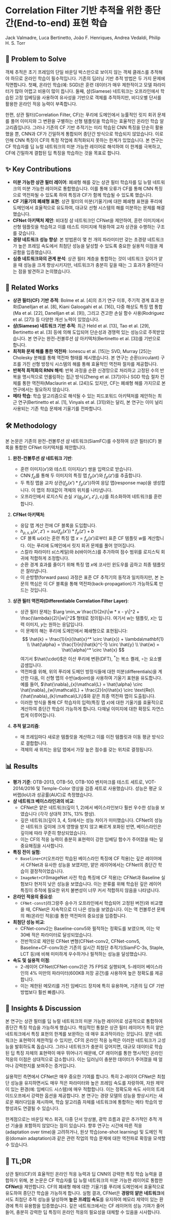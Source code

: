 # Correlation Filter 기반 추적을 위한 종단간(End-to-end) 표현 학습

Jack Valmadre, Luca Bertinetto, João F. Henriques, Andrea Vedaldi, Philip H. S. Torr

## 🧩 Problem to Solve

객체 추적은 초기 프레임의 단일 바운딩 박스만으로 보이지 않는 객체 클래스를 추적해야 하므로 온라인 학습이 필수적입니다. 기존의 딥러닝 기반 추적 방법은 두 가지 문제에 직면합니다. 첫째, 온라인 학습(예: SGD)은 훈련 데이터가 매우 제한적이고 모델 파라미터가 많아 어렵고 비용이 많이 듭니다. 둘째, 샴(Siamese) 네트워크는 오프라인에서 학습된 고정 임베딩을 사용하여 유사성을 기반으로 객체를 추적하지만, 비디오별 단서를 활용한 온라인 적응 능력이 부족합니다.

한편, 상관 필터(Correlation Filter, CF)는 푸리에 도메인에서 능률적인 릿지 회귀 문제를 풀어 이미지와 그 변환을 구별하는 선형 템플릿을 학습하는 효율적인 온라인 학습 알고리즘입니다. 그러나 기존의 CF 기반 추적기는 미리 학습된 CNN 특징을 단순히 활용했을 뿐, CNN과 CF가 긴밀하게 통합되어 종단간 방식으로 학습되지 않았습니다. 이로 인해 CNN 특징이 CF의 특정 작업에 최적화되지 못하는 한계가 있었습니다. 본 연구는 CF 학습자를 딥 뉴럴 네트워크의 미분 가능한 레이어로 해석하여 이 한계를 극복하고, CF에 긴밀하게 결합된 딥 특징을 학습하는 것을 목표로 합니다.

## ✨ Key Contributions

- **미분 가능한 상관 필터 레이어**: 폐쇄형 해를 갖는 상관 필터 학습자를 딥 뉴럴 네트워크의 미분 가능한 레이어로 통합했습니다. 이를 통해 오류가 CF를 통해 CNN 특징으로 역전파될 수 있도록 하여 특징과 CF가 함께 학습될 수 있도록 했습니다.
- **CF 기울기의 폐쇄형 표현**: 상관 필터의 미분(기울기)에 대한 폐쇄형 표현을 푸리에 도메인에서 효율적으로 유도하여, 대규모 선형 시스템의 해를 미분하는 문제를 해결했습니다.
- **CFNet 아키텍처 제안**: 비대칭 샴 네트워크인 CFNet을 제안하여, 훈련 이미지에서 선형 템플릿을 학습하고 이를 테스트 이미지에 적용하여 교차 상관을 수행하는 구조를 갖습니다.
- **경량 네트워크 성능 향상**: 본 방법론이 몇 천 개의 파라미터만 갖는 초경량 네트워크가 높은 프레임 속도에서 최첨단 성능을 달성할 수 있도록 중요한 실용적 이점을 제공함을 입증했습니다.
- **심층 네트워크와의 관계 분석**: 상관 필터 계층을 통합하는 것이 네트워크 깊이가 얕을 때 성능을 크게 향상시키지만, 네트워크가 충분히 깊을 때는 그 효과가 줄어든다는 점을 발견하고 논의했습니다.

## 📎 Related Works

- **상관 필터(CF) 기반 추적**: Bolme et al. [4]의 초기 연구 이후, 주기적 경계 효과 완화(Danelljan et al. [8], Kiani Galoogahi et al. [16]), 다중 해상도 특징 맵 통합(Ma et al. [22], Danelljan et al. [9]), 그리고 견고한 손실 함수 사용(Rodriguez et al. [27]) 등 다양한 개선 노력이 있었습니다.
- **샴(Siamese) 네트워크 기반 추적**: 최근 Held et al. [13], Tao et al. [29], Bertinetto et al. [3] 등에 의해 도입되어 단순성과 경쟁력 있는 성능으로 주목받았습니다. 본 연구는 완전-컨볼루션 샴 아키텍처(Bertinetto et al. [3])를 기반으로 합니다.
- **최적화 문제 해를 통한 역전파**: Ionescu et al. [15]는 SVD, Murray [25]는 Cholesky 분해를 통해 역전파 형태를 제시했습니다. 본 연구는 순환(circulant) 구조를 가진 선형 방정식 시스템의 해를 통해 효율적인 역전파 절차를 제공합니다.
- **반복적 최적화의 RNN 해석**: 반복 과정을 순환 신경망으로 처리하고 고정된 수의 반복을 명시적으로 언롤링하는 접근 방식(Zheng et al. [37])이나 SGD 학습 절차 전체를 통한 역전파(Maclaurin et al. [24])도 있지만, CF는 폐쇄형 해를 가지므로 본 연구에서는 필요하지 않습니다.
- **메타 학습**: 학습 알고리즘으로 해석될 수 있는 피드포워드 아키텍처를 제안하는 최근 연구(Bertinetto et al. [1], Vinyals et al. [31])와는 달리, 본 연구는 이미 널리 사용되는 기존 학습 문제에 기울기를 전파합니다.

## 🛠️ Methodology

본 논문은 기존의 완전-컨볼루션 샴 네트워크(SiamFC)를 수정하여 상관 필터(CF) 블록을 통합한 CFNet 아키텍처를 제안합니다.

1. **완전-컨볼루션 샴 네트워크 기반**:

   - 훈련 이미지($x'$)와 테스트 이미지($z'$) 쌍을 입력으로 받습니다.
   - CNN $f_{\rho}$를 통해 두 이미지의 특징 맵 $f_{\rho}(x')$와 $f_{\rho}(z')$를 추출합니다.
   - 두 특징 맵을 교차 상관($f_{\rho}(x') * f_{\rho}(z')$)하여 응답 맵(response map)을 생성합니다. 이 맵의 최대값이 객체의 위치를 나타냅니다.
   - 오프라인에서 로지스틱 손실 $\mathcal{L}(g_{\rho}(x'_i, z'_i), c_i)$를 최소화하여 네트워크를 훈련합니다.

2. **CFNet 아키텍처**:

   - 응답 맵 계산 전에 CF 블록을 도입합니다.
   - $h_{\rho,s,b}(x',z') = s\omega(f_{\rho}(x')) * f_{\rho}(z') + b$
   - CF 블록 $\omega(x)$는 훈련 특징 맵 $x=f_{\rho}(x')$로부터 표준 CF 템플릿 $w$를 계산합니다. 이는 푸리에 도메인에서 릿지 회귀 문제를 풀어 얻어집니다.
   - 스칼라 파라미터 $s$(스케일)와 $b$(바이어스)를 추가하여 점수 범위를 로지스틱 회귀에 적합하게 조정합니다.
   - 순환 경계 효과를 줄이기 위해 특징 맵 $x$에 코사인 윈도우를 곱하고 최종 템플릿은 잘라냅니다.
   - 이 순방향(forward pass) 과정은 표준 CF 추적기의 동작과 일치하지만, 본 논문의 핵심은 이 CF 블록을 통해 역전파(back-propagation)가 가능하도록 만드는 것입니다.

3. **상관 필터 역전파(Differentiable Correlation Filter Layer)**:

   - 상관 필터 문제는 $\arg \min_w \frac{1}{2n}\|w * x - y\|^2 + \frac{\lambda}{2}\|w\|^2$ 형태로 정의됩니다. 여기서 $w$는 템플릿, $x$는 입력 이미지, $y$는 원하는 응답입니다.
   - 이 문제의 해는 푸리에 도메인에서 폐쇄형으로 표현됩니다:
     $$
     \hat{k} = \frac{1}{n}(\hat{x}^* \circ \hat{x}) + \lambda\mathbf{1} \\
     \hat{\alpha} = \frac{1}{n}\hat{k}^{-1} \circ \hat{y} \\
     \hat{w} = \hat{\alpha}^* \circ \hat{x}
     $$
     여기서 $\hat{\cdot}$은 이산 푸리에 변환(DFT), $^*$는 복소 켤레, $\circ$는 요소별 곱셈입니다.
   - 역전파를 위해, 위의 푸리에 도메인 방정식들에 대한 미분(differentials)을 계산한 다음, 이 선형 맵의 수반(adjoint)을 사용하여 기울기 표현을 유도합니다. 예를 들어, $\hat{\nabla}_{x}\mathcal{L} = \hat{\alpha} \circ \hat{\nabla}_{w}\mathcal{L} + \frac{2}{n}\hat{x} \circ \text{Re}\{\hat{\nabla}_{k}\mathcal{L}\}$와 같은 최종 역전파 맵이 도출됩니다.
   - 이러한 방식을 통해 CF 학습자의 입력(특징 맵 $x$)에 대한 기울기를 효율적으로 계산하여 종단간 학습이 가능하게 합니다. 다채널 이미지에 대한 확장도 자연스럽게 이루어집니다.

4. **추적 알고리즘**:
   - 매 프레임마다 새로운 템플릿을 계산하고 이를 이전 템플릿과 이동 평균 방식으로 결합합니다.
   - 객체의 새 위치는 응답 맵에서 가장 높은 점수를 갖는 위치로 결정됩니다.

## 📊 Results

- **평가 기준**: OTB-2013, OTB-50, OTB-100 벤치마크를 테스트 세트로, VOT-2014/2016 및 Temple-Color 영상을 검증 세트로 사용했습니다. 성능은 평균 오버랩(IoU)과 성공률(AUC)로 측정했습니다.
- **샴 네트워크 베이스라인과의 비교**:
  - CFNet은 얕은 네트워크(깊이 1, 2)에서 베이스라인보다 훨씬 우수한 성능을 보였습니다 (각각 상대적 31%, 13% 향상).
  - 깊은 네트워크(깊이 3, 4, 5)에서는 성능 차이가 미미했습니다. CFNet의 성능은 네트워크 깊이에 크게 영향을 받지 않고 빠르게 포화된 반면, 베이스라인은 깊이에 따라 꾸준히 향상되었습니다.
  - 이는 CF의 적응 능력이 충분히 표현력이 강한 임베딩 함수가 주어졌을 때는 덜 중요해짐을 시사합니다.
- **특징 전이 실험**:
  - `Baseline+CF`(오프라인 학습된 베이스라인 특징에 CF 적용)는 깊은 레이어에서 CFNet과 유사한 성능을 보였지만, 얕은 레이어에서는 CFNet의 종단간 학습이 결정적이었습니다.
  - `ImageNet+CF`(ImageNet 사전 학습 특징에 CF 적용)는 CFNet과 Baseline 실험보다 현저히 낮은 성능을 보였습니다. 이는 분류를 위해 학습된 깊은 레이어 특징이 추적에 필요한 위치 불변성이 너무 커서 적합하지 않음을 나타냅니다.
- **온라인 적응의 중요성**:
  - `CFNet-const`(라그랑주 승수가 오프라인에서 학습되어 고정된 버전)와 비교했을 때, CFNet은 지속적으로 더 나은 성능을 보였습니다. 이는 역 컨볼루션 문제의 해(온라인 적응)를 통한 역전파의 중요성을 입증합니다.
- **최첨단 성능 비교**:
  - CFNet-conv2는 Baseline-conv5와 필적하는 정확도를 보였으며, 이는 약 30배 적은 파라미터로 달성되었습니다.
  - 전반적으로 제안된 CFNet 변형(CFNet-conv2, CFNet-conv5, Baseline+CF-conv3)은 기존의 실시간 최첨단 추적기(SiamFC-3s, Staple, LCT 등)에 비해 미미하게 우수하거나 필적하는 성능을 달성했습니다.
- **속도 및 실용적 이점**:
  - 2-레이어 CFNet(CFNet-conv2)은 75 FPS로 실행되며, 5-레이어 베이스라인의 4% 미만의 파라미터(600KB 저장 공간)를 사용하여 높은 정확도를 제공합니다.
  - 이는 제한된 메모리를 가진 임베디드 장치에 특히 유용하며, 기존의 딥 CF 기반 방법보다 훨씬 빠릅니다.

## 🧠 Insights & Discussion

본 연구는 상관 필터를 딥 뉴럴 네트워크의 미분 가능한 레이어로 성공적으로 통합하여 종단간 특징 학습을 가능하게 했습니다. 핵심적인 통찰은 상관 필터 레이어가 특히 얕은 네트워크에서 특징 표현의 한계를 보완하는 데 매우 효과적이라는 것입니다. 얕은 네트워크는 표현력이 제한적일 수 있지만, CF의 온라인 적응 능력은 이러한 네트워크가 고성능을 발휘하도록 돕습니다. 그러나 네트워크가 충분히 깊어지면, 대규모 데이터로 학습된 딥 특징 자체의 표현력이 매우 뛰어나기 때문에, CF 레이어를 통한 명시적인 온라인 적응의 이점은 상대적으로 감소합니다. 이는 딥러닝이 충분한 데이터가 주어졌을 때 얼마나 강력한지를 보여주는 증거입니다.

실용적인 측면에서 CFNet은 매우 중요한 기여를 합니다. 특히 2-레이어 CFNet은 최첨단 성능을 유지하면서도 매우 적은 파라미터와 높은 프레임 속도를 자랑하여, 자원 제약이 있는 환경(예: 임베디드 시스템)에 매우 적합합니다. 이는 정확도와 속도 사이의 트레이드오프에서 강력한 옵션을 제공합니다. 본 연구는 경량 모델의 성능을 향상시키는 새로운 패러다임을 제시하며, 학습 알고리즘 자체를 네트워크에 통합하는 메타 학습의 방향성과도 연결될 수 있습니다.

한계점으로는 바운딩 박스 회귀, 다중 단서 앙상블, 광학 흐름과 같은 추가적인 추적 개선 기술을 포함하지 않았다는 점이 있습니다. 향후 연구는 시간에 따른 적응(adaptation over time)을 고려하거나, 원샷 학습(one-shot learning) 및 도메인 적응(domain adaptation)과 같은 관련 작업의 학습 문제에 대한 역전파로 확장을 모색할 수 있습니다.

## 📌 TL;DR

상관 필터(CF)의 효율적인 온라인 적응 능력과 딥 CNN의 강력한 특징 학습 능력을 결합하기 위해, 본 논문은 CF 학습자를 딥 뉴럴 네트워크의 미분 가능한 레이어로 통합한 **CFNet**을 제안합니다. CF의 폐쇄형 해에 대한 기울기를 푸리에 도메인에서 효율적으로 유도하여 종단간 학습을 가능하게 합니다. 실험 결과, CFNet은 **경량의 얕은 네트워크**에서도 최첨단 추적 성능을 달성하며 **높은 프레임 속도**를 유지하여 메모리 제약이 있는 환경에 특히 유용함을 입증했습니다. 깊은 네트워크에서는 CF 레이어의 성능 기여가 줄어들어, 충분히 강력한 딥 특징이 온라인 적응의 필요성을 대체할 수 있음을 시사합니다.
